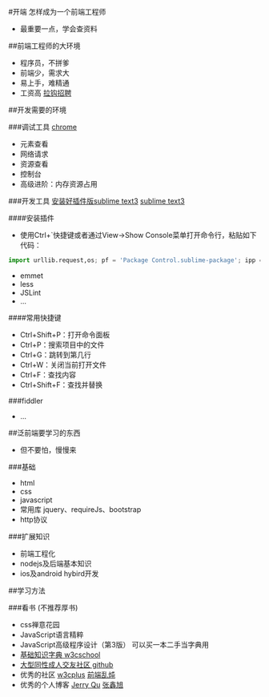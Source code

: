 #开端 怎样成为一个前端工程师

- 最重要一点，学会查资料

##前端工程师的大环境

- 程序员，不拼爹
- 前端少，需求大
- 易上手，难精通
- 工资高 <a href="http://www.lagou.com/jobs/list_%E5%89%8D%E7%AB%AF?labelWords=&fromSearch=true&suginput=" target="_blank">拉钩招聘</a>

##开发需要的环境

###调试工具 <a href="http://w.x.baidu.com/alading/anquan_soft_down_ub/14744" target="_blank">chrome</a>
- 元素查看
- 网络请求
- 资源查看
- 控制台
- 高级进阶：内存资源占用

###开发工具 <a href="http://www.pc6.com/softview/SoftView_59221.html">安装好插件版sublime text3</a> <a href="http://www.sublimetext.com/3" target="_blank">sublime text3</a>

####安装插件

- 使用Ctrl+`快捷键或者通过View->Show Console菜单打开命令行，粘贴如下代码：

```python
import urllib.request,os; pf = 'Package Control.sublime-package'; ipp = sublime.installed_packages_path(); urllib.request.install_opener( urllib.request.build_opener( urllib.request.ProxyHandler()) ); open(os.path.join(ipp, pf), 'wb').write(urllib.request.urlopen( 'http://sublime.wbond.net/' + pf.replace(' ','%20')).read())
```
- emmet
- less
- JSLint
- ...

####常用快捷键
- Ctrl+Shift+P：打开命令面板
- Ctrl+P：搜索项目中的文件
- Ctrl+G：跳转到第几行
- Ctrl+W：关闭当前打开文件
- Ctrl+F：查找内容
- Ctrl+Shift+F：查找并替换

###fiddler
- ...

##泛前端要学习的东西
<img src="https://camo.githubusercontent.com/6797bdc1a11d35369611c817bbd5dae9a162d775/68747470733a2f2f7261772e6769746875622e636f6d2f4a61636b736f6e5469616e2f666b732f6d61737465722f666967757265732f666b732e6a7067" alt="">

- 但不要怕，慢慢来

###基础

- html
- css
- javascript
- 常用库 jquery、requireJs、bootstrap
- http协议

###扩展知识

- 前端工程化
- nodejs及后端基本知识
- ios及android hybird开发

##学习方法

###看书 (不推荐厚书)

- css禅意花园
- JavaScript语言精粹
- JavaScript高级程序设计（第3版） 可以买一本二手当字典用
- <a href="http://www.w3school.com.cn/html5/index.asp" target="_blank">基础知识字典 w3cschool</a>
- <a href="http://www.github.com" target="_blank">大型同性成人交友社区 github</a>
- 优秀的社区 <a href="http://www.w3cplus.com/" target="_blank">w3cplus</a> <a href="http://html-js.com/" target="_blank">前端乱炖</a>
- 优秀的个人博客 <a href="https://www.imququ.com" target="_blank">Jerry Qu</a>  <a href="http://www.zhangxinxu.com/" target="_blank">张鑫旭</a>
